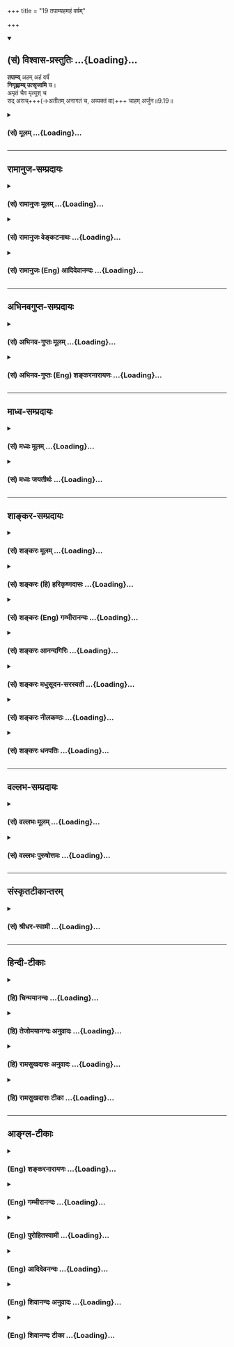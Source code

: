 +++
title = "19 तपाम्यहमहं वर्षम्"

+++
<div class="js_include" newlevelforh1="2" title="(सं) विश्वास-प्रस्तुतिः" unfilled url="/purANam_vaiShNavam/mahAbhAratam/06-bhIShma-parva/03-bhagavad-gItA-parva/saMskRtam/vishvAsa-prastutiH/09_rAja-vidyA-rAja-guhy/19_tapAmyahamahaM_va.md">
<details open><summary><h2>(सं) विश्वास-प्रस्तुतिः ...{Loading}...</h2></summary>

**तपाम्य्** अहम् अहं वर्षं  
**निगृह्णाम्य् उत्सृजामि** च।  
अमृतं चैव मृत्युश् च  
सद् असच्+++(→अतीतम् अनागतं च, अव्यक्तं वा)+++ चाहम् अर्जुन॥9.19॥
</details>
</div>
<div class="js_include collapsed" newlevelforh1="3" title="(सं) मूलम्" unfilled url="/purANam_vaiShNavam/mahAbhAratam/06-bhIShma-parva/03-bhagavad-gItA-parva/saMskRtam/mUlam/09_rAja-vidyA-rAja-guhy/19_tapAmyahamahaM_va.md">
<details><summary><h3>(सं) मूलम् ...{Loading}...</h3></summary>

तपाम्यहमहं वर्षं निगृह्णाम्युत्सृजामि च।  
अमृतं चैव मृत्युश्च सदसच्चाहमर्जुन।।9.19।।
</details>
</div>


_________________
## रामानुज-सम्प्रदायः
<div class="js_include collapsed" newlevelforh1="3" title="(सं) रामानुजः मूलम्" unfilled url="/purANam_vaiShNavam/mahAbhAratam/06-bhIShma-parva/03-bhagavad-gItA-parva/saMskRtam/rAmAnujaH/mUlam/09_rAja-vidyA-rAja-guhy/19_tapAmyahamahaM_va.md">
<details><summary><h3>(सं) रामानुजः मूलम् ...{Loading}...</h3></summary>

।।9.19।। अग्न्यादित्यादिरूपेण **अहम्** एव **तपामि;** ग्रीष्मादौ **अहम्**
एव **वर्षं निगृह्णामि** तथा वर्षासु अपि **च** अहम् एव **उत्सृजामि।**
**अमृतं च एव मृत्युः च** येन जीवति लोको येन च म्रियते; तद् उभयम् अपि
अहम् एव। किम अत्र बहुना उक्तेन **सद् असत् च** अपि **अहम्** एव। सद् यद्
वर्तते; असद् यद् अतीतम् अनागतं च; सर्वावस्थावस्थितचिदचिद्वस्तुशरीरतया
तत्तत्प्रकारः अहम् एव अवस्थित इत्यर्थः। एवं बहुधा पृथक्त्वेन
विभक्तनामरूपावस्थितकृत्स्नजगच्छरीरतया तत्प्रकारः अहम् एव अवस्थित इति
एकत्वज्ञानेन अनुसंदधानाः च माम् उपासते ते एव महात्मानः। एवं महात्मनां
ज्ञानिनां भगवदनुभवैकभोगानां वृत्तम् उक्त्वा तेषाम् एव विशेषं दर्शयितुम्
अज्ञानां कामकामानां वृत्तम् आह --

</details>
</div>
<div class="js_include collapsed" newlevelforh1="3" title="(सं) रामानुजः वेङ्कटनाथः" unfilled url="/purANam_vaiShNavam/mahAbhAratam/06-bhIShma-parva/03-bhagavad-gItA-parva/saMskRtam/rAmAnujaH/venkaTanAthaH/09_rAja-vidyA-rAja-guhy/19_tapAmyahamahaM_va.md">
<details><summary><h3>(सं) रामानुजः वेङ्कटनाथः ...{Loading}...</h3></summary>

  
  
।।9.19।। एवंप्राधान्यतः \[10।19\] इति वक्ष्यमाणप्रकारेण लोके
तत्तच्छब्दवाच्यतया प्रसिद्धानां प्रकृष्टपदार्थानां सत्तायाः
स्वाधीनत्वप्रदर्शनम् अथ प्रवृत्तितादधीन्यमनेनोच्यतेतपामि इति।
स्वरूपतस्तापहेतुत्वाभावाद्विशिष्टे तद्दर्शयतिअग्न्यादित्यादीति।
आदिशब्देन अग्न्यादितप्तद्रव्यविवक्षा। एककर्तृकयोर्विरुद्धयोः कालादिभेदेन
व्यवस्थेत्यभिप्रायेणाहग्रीष्मादाविति वर्षास्विति च। अत्र
पर्जन्यादिरूपेणेति भाव्यम्। एवं रश्मिविशेषोऽपि ग्राह्यः। अहं क्रतुः
\[9।16\] इत्युपक्रम्य एतावताधियज्ञाधिप्रजाधिवेदाध्यात्माधिदैवतविवक्षेति
केचित्। अथ साधकबाधकरूपेण संगृह्योच्यतेअमृतं चैव मृत्युश्च इति।
मृतिकारणाभिधायिमृत्युशब्दसहप्रयोगात् मृतिप्रतिबन्धकमात्रविषयोऽयममृतशब्दः
सुधापरत्वे तु विषेण सह पठितव्यम् अमृतसहपाठाच्च मृत्युशब्दस्य
वैवस्वतादिपरत्वमयुक्तमित्यभिप्रायेणाह -- येनेति।
त्रैकाल्यवर्तिसर्वसङ्ग्रहेण उपसंहारपरतां दर्शयतिकिमत्रेति। अत्र
सच्छब्दवदसच्छब्दोऽपि भावान्तराभाववादाद्वस्तुविशेषपरः; अन्यथा अहमिति
सामानाधिकरण्यायोगादित्यभिप्रायेणाहयद्वर्तते यदतीतमनागतं चेति।
असच्छब्दोऽत्र वर्तमानान्यविषयः। ननु प्रकरणान्तरेष्विव
चेतनाचेतनादिविषयत्वमनयोः किं नोच्यते इत्यत्राहसर्वावस्थेति। सर्वस्य
भगवदात्मकत्वं हि प्रकृतम् त्रैकालिकसमस्तसङ्ग्रहौचित्याय
वर्तमानत्वादिविवक्षायामपि चिदचितोर्न त्यागः तयोरेव
तत्तदवस्थाविशेषविशिष्टस्वरूपविषयत्वात्। अथवासर्वेत्यादिकम्;अहं क्रतुः
\[9।16\] इत्याद्युक्तकृत्स्नवाक्यार्थकथनमनुध्येयम्। सर्वतादधीन्यवचनं
प्रकृतेनोपासनेन सङ्गमयतिएवं बहुधेत्यादिना। विशिष्टैकत्वमिह विवक्षितम् न
पुनः प्रलयदशापन्नमविभक्तत्वलक्षणम्।
प्रस्तुतज्ञानयज्ञत्वस्मारणायज्ञानेनानुसन्दधाना इत्युक्तम्।  
  

</details>
</div>
<div class="js_include collapsed" newlevelforh1="3" title="(सं) रामानुजः (Eng) आदिदेवानन्दः" unfilled url="/purANam_vaiShNavam/mahAbhAratam/06-bhIShma-parva/03-bhagavad-gItA-parva/saMskRtam/rAmAnujaH/english/AdidevAnandaH/09_rAja-vidyA-rAja-guhy/19_tapAmyahamahaM_va.md">
<details><summary><h3>(सं) रामानुजः (Eng) आदिदेवानन्दः ...{Loading}...</h3></summary>

9.19 I send out 'heat' in the form of fire, the sun etc. I 'hold back'
the rain during summer. Likewise, I pour out the rains during the rainy season. I am 'immortality as well as death' - I am both these conditions through which the world lives and dies. Why say more; I am 'the being and the non-being.' Being is that which exists in the present time.
Non-being is that which existed in the past and that which may exist in the future, but is not experienced now as existing. The meaning is that,
I alone am existent, having all the entities for my modes, as all intelligent and inhert beings existing in all states, constitute My body. In this way, they (the wise) worship Me, contemplating, through the realisation of My essential unity, as the entire universe distinguished by names and forms and characterished by varied pluralities constituting My body. I alone exist; all the pluralities are only My modes. Thus, after depiciting the character of the noble-minded,
whose enjoyment consists of only the experience of the Lord, and in order to bring into bolder relief their greatness, He describes the behaviour of ignorant men who covet the objects of desire.

</details>
</div>


_________________
## अभिनवगुप्त-सम्प्रदायः
<div class="js_include collapsed" newlevelforh1="3" title="(सं) अभिनव-गुप्तः मूलम्" unfilled url="/purANam_vaiShNavam/mahAbhAratam/06-bhIShma-parva/03-bhagavad-gItA-parva/saMskRtam/abhinava-guptaH/mUlam/09_rAja-vidyA-rAja-guhy/19_tapAmyahamahaM_va.md">
<details><summary><h3>(सं) अभिनव-गुप्तः मूलम् ...{Loading}...</h3></summary>

।।9.16 -- 9.19।। ननु कर्म तावत् कारककलापव्याप्तभेदोद्रेकि कथमभिन्नं
भगवत्पदं प्रापयतीति उच्यते -- अहं क्रतुरिति अर्जुनेत्यनन्तम्। एकस्यैव
निर्भागस्य ब्रह्मतत्त्वस्य परिकल्पित \[भेदवत्\] साधनाधीनं कर्म
पुनरेकत्वं निर्वर्तयति क्रियायाः सर्वकारकात्मसाक्षात्कारेणावस्थाने
भगवत्पदप्राप्तिं प्रत्यविदूरत्वात्। उक्तं च -- सेयं क्रियात्मिका शक्तिः
शिवस्य पशुवर्तिनी।  
  
बन्धयित्री स्वमार्गस्था ज्ञाता सिद्ध्युपपादिका।। +++(Spk; III; 16)+++इति
मयाप्युक्तम् -- उपक्रमे यैव बुद्धिर्भावाभावानुयायिनी।  
  
उपसंहृतिकाले सा भावाभावानुयायिनी।। इति। तत्र तत्र वितत्य विचारितचरमेतत्
इतीहोपरम्यते +++(S omits इति)+++। तपाम्यहमित्यादि अद्वैतकथाप्रसङ्गेनोक्तम्।

</details>
</div>
<div class="js_include collapsed" newlevelforh1="3" title="(सं) अभिनव-गुप्तः (Eng) शङ्करनारायणः" unfilled url="/purANam_vaiShNavam/mahAbhAratam/06-bhIShma-parva/03-bhagavad-gItA-parva/saMskRtam/abhinava-guptaH/english/shankaranArAyaNaH/09_rAja-vidyA-rAja-guhy/19_tapAmyahamahaM_va.md">
<details><summary><h3>(सं) अभिनव-गुप्तः (Eng) शङ्करनारायणः ...{Loading}...</h3></summary>

9.16-19 Ahim kratuh etc. upto Arjuna. The Brahman-being is of course
only one and admits of no parts. The action also depends only on the
assumed \[or not real\] causes. Hence, it accomplishes the aloneness (or
oneness) of the Brahman. For, if it is performed with the realisation
that all the different causes are nothing but the Self, then the action
is not far away from reaching the Bhagavat. That has also been stated -
'This self same action-power of Siva, if it exists in the ignorant,
binds \[him\]; the same power, when it is realised that it is a path to
his own Self \[Siva\], then it leads to the goal (the Lord).' (SpK, III,
16). I have myself (Ag.) stated elsewhere as : The intellect that
confirms, in the beginning, to \[the duality of\] the beings and the
non-beings; the same intellect does not conform, at the time of
withdrawl, to \[the duality of\] the beings and the non-beings. This
subject has been discussed in detail in different places. Hence let us
stop \[the present discussion\] here. I give heat etc. This is said in
the context of discussing the One that admits no duality. But if the
Brahman can be attained by means of external sacrifices also, then, is a
different god (different from Vasudeva) worshipped in the sacrifices
like the Agnistoma ; If it is admitted, then it would lead to the
doctrine of duality. If \[on the other hand\] it is Vasudeva Himself,
the how is it that emancipation is not attained by the performence \[of
these sacrifices\] ; Therefore it is stated -

</details>
</div>


_________________
## माध्व-सम्प्रदायः
<div class="js_include collapsed" newlevelforh1="3" title="(सं) मध्वः मूलम्" unfilled url="/purANam_vaiShNavam/mahAbhAratam/06-bhIShma-parva/03-bhagavad-gItA-parva/saMskRtam/madhvaH/mUlam/09_rAja-vidyA-rAja-guhy/19_tapAmyahamahaM_va.md">
<details><summary><h3>(सं) मध्वः मूलम् ...{Loading}...</h3></summary>

।।9.19।। सत्कार्यमसत्कारणम्। सदभिव्यक्तरूपत्वात्कार्यमित्युच्यते बुधैः।
असदव्यक्तरूपत्वात्कारणं चापि शब्दितम् इत्यभिधानम्। असच्च सच्चैव च
यद्विश्वं सदसतः परम् इति च भारते।

</details>
</div>
<div class="js_include collapsed" newlevelforh1="3" title="(सं) मध्वः जयतीर्थः" unfilled url="/purANam_vaiShNavam/mahAbhAratam/06-bhIShma-parva/03-bhagavad-gItA-parva/saMskRtam/madhvaH/jayatIrthaH/09_rAja-vidyA-rAja-guhy/19_tapAmyahamahaM_va.md">
<details><summary><h3>(सं) मध्वः जयतीर्थः ...{Loading}...</h3></summary>

।।9.19।। असतो नियाम्यत्वानुपपत्तेःसदसच्चाहं इत्ययुक्तमित्यत आह --
**सदि**ति। कार्यं सदित्युच्यते। अभिव्यक्तिरूपत्वादित्यनेन
सदेर्गत्यर्थस्य क्विपि कर्मणि रूपमेतदित्युच्यते।
कारणमप्यव्यक्तरूपत्वादेव असच्छब्दितम्। कार्यकारणयोः सदसच्छब्दप्रयोगं च
दर्शयति -- **असच्चे**ति। तस्मात्सदसतोर्विश्वस्माद्ब्रह्म परम्।

</details>
</div>


_________________
## शाङ्कर-सम्प्रदायः
<div class="js_include collapsed" newlevelforh1="3" title="(सं) शङ्करः मूलम्" unfilled url="/purANam_vaiShNavam/mahAbhAratam/06-bhIShma-parva/03-bhagavad-gItA-parva/saMskRtam/shankaraH/mUlam/09_rAja-vidyA-rAja-guhy/19_tapAmyahamahaM_va.md">
<details><summary><h3>(सं) शङ्करः मूलम् ...{Loading}...</h3></summary>

।।9.19।। --,**तपामि अहम्** आदित्यो भूत्वा कैश्चित् रश्मिभिः उल्बणैः।
**अहं वर्षं** कैश्चित् रश्मिभिः **उत्सृजामि।** उत्सृज्य पुनः
**निगृह्णामि** कैश्चित् रश्मिभिः अष्टभिः मासैः पुनः उत्सृजामि प्रावृषि।
**अमृतं चैव** देवानाम्; **मृत्युश्च** मर्त्यानाम्। **सत्** यस्य **यत्**
संबन्धितया विद्यमानं तत्; तद्विपरीतम् **असच्च** एव **अहम् अर्जुन।** न
पुनः अत्यन्तमेव असत् भगवान्; स्वयं कार्यकारणे वा सदसती।। ये पूर्वोक्तैः
निवृत्तिप्रकारैः एकत्वपृथक्त्वादिविज्ञानैः यज्ञैः मां पूजयन्तः उपासते
ज्ञानविदः; ते यथाविज्ञानं मामेव प्राप्नुवन्ति। ये पुनः अज्ञाः कामकामाः
--,

</details>
</div>
<div class="js_include collapsed" newlevelforh1="3" title="(सं) शङ्करः (हि) हरिकृष्णदासः" unfilled url="/purANam_vaiShNavam/mahAbhAratam/06-bhIShma-parva/03-bhagavad-gItA-parva/saMskRtam/shankaraH/hindI/harikRShNadAsaH/09_rAja-vidyA-rAja-guhy/19_tapAmyahamahaM_va.md">
<details><summary><h3>(सं) शङ्करः (हि) हरिकृष्णदासः ...{Loading}...</h3></summary>

।।9.19।। तथा --, मैं ही सूर्य होकर अपनी कुछ प्रखर रश्मियोंसे सबको तपाता
हूँ और कुछ किरणोंसे वर्षा करता हूँ तथा वर्षा कर चुकनेपर फिर कुछ
रश्मियोंद्वारा आठ महीनेतक जलका शोषण करता रहता हूँ और वर्षाकाल आनेपर फिर
बरसा देता हूँ। हे अर्जुन देवोंका अमृत और मर्त्यलोकमें बसनेवालोंकी मृत्यु
तथा सत् और असत् सब मैं ही हूँ अर्थात् जो जिसके सम्बन्धसे विद्यमान है वह
और जो उसके विपरीत है वह भी मैं ही हूँ। परंतु ( यह ध्यानमें रखना चाहिये
कि ) स्वयं भगवान् अत्यन्त असत् नहीं हैं। अथवा सत् और असत्का अर्थ यहाँ
कार्य और कारण समझना चाहिये। जो ज्ञानी पहले कहे हुए क्रमानुसार
एकत्वपृथक्त्व आदि विज्ञानरूप यज्ञोंसे पूजन करते हुए मेरी उपासना करते हैं
वे अपने विज्ञानानुसार मुझे ही प्राप्त होते हैं।

</details>
</div>
<div class="js_include collapsed" newlevelforh1="3" title="(सं) शङ्करः (Eng) गम्भीरानन्दः" unfilled url="/purANam_vaiShNavam/mahAbhAratam/06-bhIShma-parva/03-bhagavad-gItA-parva/saMskRtam/shankaraH/english/gambhIrAnandaH/09_rAja-vidyA-rAja-guhy/19_tapAmyahamahaM_va.md">
<details><summary><h3>(सं) शङ्करः (Eng) गम्भीरानन्दः ...{Loading}...</h3></summary>

9.19 O Arjuna, aham, I, in the form of the sun; tapami, give heat
through some intense rays. Through some rays utsrjami, I pour down;
varsam, rain. Having poured down, again nigrhnami, I withdraw it through
some rays-for eight months. Again I pour it down in the rainy season. I
am eva ca, verily; the amrtam, nectar of the gods; and mrtyuh, death of
the mortals. I Myself am sat, existence-the effect which has come into
bneing in relation to its cause; and its opposite, asat, nonexistence.
\[Nonexistence: the cause which has not become manifest as the effect
possessing name and form, It cannot be admitted that the effect has
absolute existence, for the Upanisad says, 'All transformation has
speech as it basis, and it is name only' (Ch.6. 1. 4). Nor can it be
said that the cause has absolute non-existence, for there is the
text,'৷৷.by what logic can the existent come verily out of nonexistence;
But surely,৷৷.all this was Existence, one without a second' (op. cit.
6.2.2).\] It is not that the Lord is Himself absolutely nonexistence;
nor are effect and cause (absolutely) existence and nonexistent
(respectively). Those men of Knowledge who meditate of Me while
worshpping Me according to the respective forms of sacrifices mentioned
above-regardomg Me as one or multifirious, etc.-, they attain Me alone
according to their conceptions.

</details>
</div>
<div class="js_include collapsed" newlevelforh1="3" title="(सं) शङ्करः आनन्दगिरिः" unfilled url="/purANam_vaiShNavam/mahAbhAratam/06-bhIShma-parva/03-bhagavad-gItA-parva/saMskRtam/shankaraH/AnandagiriH/09_rAja-vidyA-rAja-guhy/19_tapAmyahamahaM_va.md">
<details><summary><h3>(सं) शङ्करः आनन्दगिरिः ...{Loading}...</h3></summary>

।।9.19।। इतश्च सर्वात्मत्वे भगवतो न विवदितव्यमित्याह --
**किञ्चेति।**आदित्याज्जायते वृष्टिः इति स्मृतिमवष्टभ्य व्याचष्टे --
**कैश्चिदिति।** वर्षोत्सर्गनिग्रहावेकस्यैकस्मिन्काले
विरुद्धावित्याशङ्क्याह -- **अष्टभिरिति।** ऋतुभेदेन वर्षस्य
निग्रहोत्सर्गावेककर्तृकावविरुद्धावित्यर्थः। यस्य कारणस्य
संबन्धित्वेन,यत्कार्यमभिषज्यते तदिह सदित्युच्यते;
कारणसंबन्धेनानभिव्यक्तं कारणमेवानभिव्यक्तनामरूपमसदिति व्यवह्रियते
तदेतदाह -- **सदिति।** शून्यवादं व्युदस्यति -- **न पुनरिति।**
भगवतोऽत्यन्तासत्त्वे कार्यकारणकल्पना निरधिष्ठाना न तिष्ठतीत्यर्थः। तर्हि
यथाश्रुतं कार्यस्य सत्त्वं कारणस्य चासत्त्वमास्थेयमित्याशङ्क्य वाशब्देन
निषेधति -- **कार्येति।** नहि कार्यस्यात्यन्तिकं सत्त्वं
वाचारम्भणश्रुतेर्नापीतरस्यात्यन्तिकमसत्त्वंकुतस्तु खलु
इत्यादिश्रुतेरित्यर्थः। उक्तैर्ज्ञानयज्ञैर्भगवदभिनिविष्टबुद्धीनां किं
फलमित्याशङ्क्यह सद्यो वा क्रमेण वा मुक्तिरित्याह -- **य इति।**

</details>
</div>
<div class="js_include collapsed" newlevelforh1="3" title="(सं) शङ्करः मधुसूदन-सरस्वती" unfilled url="/purANam_vaiShNavam/mahAbhAratam/06-bhIShma-parva/03-bhagavad-gItA-parva/saMskRtam/shankaraH/madhusUdana-sarasvatI/09_rAja-vidyA-rAja-guhy/19_tapAmyahamahaM_va.md">
<details><summary><h3>(सं) शङ्करः मधुसूदन-सरस्वती ...{Loading}...</h3></summary>

।।9.19।। किंच -- तपाम्यहमादित्यः सन् ततश्च तापवशादहं वर्षं
पूर्ववृष्टिरूपं रसं पृथिव्या निगृह्णाम्याकर्षामि। कैश्चिद्रश्मिभिरष्टसु
मासेषु। पुनस्तमेव निगृहीतं रसं चतुर्षु मासेषु कैश्चिद्रश्मिभिरुत्सृजामि
च वृष्टिरूपेण प्रक्षिपामि च भूमौ। अमृतं च देवानां सर्वप्राणिनां जीवनं
वा। एवकारस्याहमित्यनेन संबन्धः। मृत्युश्च मर्त्यानां सर्वप्राणिनां
विनाशो वा। सत् यत्संबन्धितया यद्विद्यते तत्तत्र सत्। असच्च यत्संबन्धितया
तत्र विद्यते तत्तत्रासत्। एतत्सर्वमहमेव हे अर्जुन; तस्मात्सर्वात्मानं
मां विदित्वा स्वस्वाधिकारानुसारेण बहुभिः प्रकारैर्मामेवोपासत
इत्युपपन्नम्।

</details>
</div>
<div class="js_include collapsed" newlevelforh1="3" title="(सं) शङ्करः नीलकण्ठः" unfilled url="/purANam_vaiShNavam/mahAbhAratam/06-bhIShma-parva/03-bhagavad-gItA-parva/saMskRtam/shankaraH/nIlakaNThaH/09_rAja-vidyA-rAja-guhy/19_tapAmyahamahaM_va.md">
<details><summary><h3>(सं) शङ्करः नीलकण्ठः ...{Loading}...</h3></summary>

।।9.19।। अहं तपामि आदित्यो भूत्वा। अहं वर्षं वृष्टिस्तां निगृह्णामि
अष्टसु मासेषु कैश्चिद्रश्मिभिः। उत्सृजामि च चतुर्षुमासेषु कैश्चिदिति।
अमृतं जीवनं मृत्युर्मरणम्। अमृतं देवान्नं वा। सत् साधु; असत् असाधु।
एतत्सर्वमहमेव। अतस्तेषां विश्वतोमुखं मम भजनं कुर्वतां
सर्वरूपेणाहमनुग्रहं करोमीति भावः।

</details>
</div>
<div class="js_include collapsed" newlevelforh1="3" title="(सं) शङ्करः धनपतिः" unfilled url="/purANam_vaiShNavam/mahAbhAratam/06-bhIShma-parva/03-bhagavad-gItA-parva/saMskRtam/shankaraH/dhanapatiH/09_rAja-vidyA-rAja-guhy/19_tapAmyahamahaM_va.md">
<details><summary><h3>(सं) शङ्करः धनपतिः ...{Loading}...</h3></summary>

।।9.19।। किंचाहमादित्यो भूत्वा कैश्चित्किरणैः ग्रीष्मर्तौ तपामि।
कैश्चित्करणैरहं वर्षं पूर्वं मयैव त्यक्तं अष्टसु मासेषु निगृह्णामि।
कैश्चित्किणैरहं वर्षं पुनर्वर्षासूत्सृजामि। अमृतं चैवाहमेव मर्त्यानां
मृत्युश्चाहमेव। सदसच्चाहमेव यस्य कारणस्य संबन्धितया यत्कार्यं
नामरुपाभ्यां व्यज्यते तदत्र सज्छब्देनोपादीयते। कारणासंबन्धेन
नामरुपाभ्यामनभिव्यक्तं कारणात्मना स्थितमसदित्युच्यते। ननु
सदसच्छब्दयोर्मुख्योऽर्थः कुतो नाङ्गीक्रियते इतिचेत्वाचारम्भणं विकारो
नामधेयं मृत्तिकेत्येव सत्यं;तदनन्यत्वमारम्भणशब्दादिभ्यः। विमतं
मिथ्यादृश्यत्वात् परिच्छिन्नत्वात् जडत्वात् शुक्तिरुप्यवत्। तरति
शोकमात्मवित् इति श्रुत्युक्तबन्धोपलक्षितसंसारनिवृत्तेः प्रपञ्चमिथ्यात्वं
विनानुपपत्तिरिति श्रुतिसूत्रानुमानार्थापत्तिभ्यः
कार्यजातस्यासत्त्वावधारणात् सर्वाधिष्ठानस्य शून्यत्वायोगाच्चेति गृहाण।
एवंभूतः सन्नपि वस्तुतः सर्वोपाधिविनिर्मुक्तः स्वच्छ एवास्मीति ध्वनयमन्
संबोधयति -- हे अर्जुनेति।

</details>
</div>


_________________
## वल्लभ-सम्प्रदायः
<div class="js_include collapsed" newlevelforh1="3" title="(सं) वल्लभः मूलम्" unfilled url="/purANam_vaiShNavam/mahAbhAratam/06-bhIShma-parva/03-bhagavad-gItA-parva/saMskRtam/vallabhaH/mUlam/09_rAja-vidyA-rAja-guhy/19_tapAmyahamahaM_va.md">
<details><summary><h3>(सं) वल्लभः मूलम् ...{Loading}...</h3></summary>

।।9.19।। अतः परं सृष्ट्यादिद्वारा सृष्ट्यादिसम्पादकत्वं
पञ्चम्यामाहुतावापः पुरुषवचसो भवन्ति \[छां.उ.5।3।3\] इति
श्रुतिप्रामाण्यात्क्रममुक्तिद्वारत्वं च स्वस्यैवाह तपामीति। तापनेन किं
भवतीति तत्राह। वर्षं निगृह्णाम्यष्टसु मासेषु। उत्सृजामि च चतुर्षु
सूर्यात्मना वृष्टिं करोमि। तद्वारान्नजननात् सृष्ट्यादिसम्पादकोऽहं
यज्ञोपयोगित्वार्थं तथैतदुपास्यमुक्तम्। अमृतं जीवनम्। मृत्युः
वर्षादेर्मृत्युस्तन्निग्रहणाच्चाहमित्यात्मप्रभवप्रलयावपि ब्रह्मवादेनाह।
अन्यत्किं वाच्यं हेऽर्जुन शुद्धस्वरूप तस्मिन् शुद्धस्वरूपे ब्रह्मयज्ञे
सदसदप्यहं लोकप्रतीत्याभावमपि सर्वं ब्रह्मैवाहमिति पूर्वोक्तं
विवृतंयदात्मकः प्रपञ्चोऽयं स एव हि पिता हरिः। जनको भगवान्स्वामी माता
प्रकृतिरुत्तमा। इति भावेन ब्रह्मैव सर्वरूपमुदीरितम्। यज्ञादिरूपं निबन्धे
ब्रह्मवादानुरोधतः। तदेवं प्रसङ्गान्महात्मनां भक्तानां सात्त्विकानां
वृत्तिरुक्ता। ततो द्विविधानां ज्ञानमार्गीयाणां राजसानां तामसानां च
वृत्तिमुक्त्वाऽन्ते ब्रह्मवादिनां वृत्तिः सिद्धान्तिता अधुना तेषामेव
विशेषं दर्शयितुं वेदार्थानभिज्ञानां काम्यकर्मकारिणां स्थितिं दर्शयन्
गतिमाह।

</details>
</div>
<div class="js_include collapsed" newlevelforh1="3" title="(सं) वल्लभः पुरुषोत्तमः" unfilled url="/purANam_vaiShNavam/mahAbhAratam/06-bhIShma-parva/03-bhagavad-gItA-parva/saMskRtam/vallabhaH/puruShottamaH/09_rAja-vidyA-rAja-guhy/19_tapAmyahamahaM_va.md">
<details><summary><h3>(सं) वल्लभः पुरुषोत्तमः ...{Loading}...</h3></summary>

  
  
।।9.19।। तपामि रसास्वादनार्थं सर्वेषां तापं करोमि। यदा तपामि तदा वर्षं
रसात्मकं निगृह्णामि आकर्षामि स्वस्मिन् स्थापयामि। च पुनः तद्दानसमये
पुनरुत्सृजामि। अमृतं जीवनमक्षयम्। मृत्युश्च मृत्युरूपः। सत् स्थूलं
परिदृश्यमानम्। असत् सूक्ष्ममदृश्यम्। हे अर्जुन एतत्सर्वं
पूर्वोक्तमहमेवेत्यर्थः। एवं बहुधा मामुपासत इति पूर्वेणैव सम्बन्धः।  
  

</details>
</div>


_________________
## संस्कृतटीकान्तरम्
<div class="js_include collapsed" newlevelforh1="3" title="(सं) श्रीधर-स्वामी" unfilled url="/purANam_vaiShNavam/mahAbhAratam/06-bhIShma-parva/03-bhagavad-gItA-parva/saMskRtam/shrIdhara-svAmI/09_rAja-vidyA-rAja-guhy/19_tapAmyahamahaM_va.md">
<details><summary><h3>(सं) श्रीधर-स्वामी ...{Loading}...</h3></summary>

।।9.19।। किंच **-- तपामीति।** आदित्यात्मना स्थितत्वान्निदाघसमये तपामि
जगतस्तापं करोमि वृष्टिसमये च वर्षमुत्सृजामि विमुञ्चामि कदाचित्तु वर्षं
निगृह्णामि आकर्षामि अमृतं जीवनं मृत्युश्च नाशः सत्स्थूलं दृश्यम् असच्च
सूक्ष्ममदृश्यम् एतत्सर्वमहमेवेति मत्वा मामेव बहुधा उपासत इति
पूर्वेणैवान्वयः।

</details>
</div>


_________________
## हिन्दी-टीकाः
<div class="js_include collapsed" newlevelforh1="3" title="(हि) चिन्मयानन्दः" unfilled url="/purANam_vaiShNavam/mahAbhAratam/06-bhIShma-parva/03-bhagavad-gItA-parva/hindI/chinmayAnandaH/09_rAja-vidyA-rAja-guhy/19_tapAmyahamahaM_va.md">
<details><summary><h3>(हि) चिन्मयानन्दः ...{Loading}...</h3></summary>

।।9.19।। मैं तपता हूँ विद्युत् का यह कहना उपयुक्त होगा कि वह उष्णक
(हीटर) में उष्णता; बल्ब में प्रकाश और शीतक (फ्रीज) में शीतलता देती है
क्योंकि इन उपकरणों के द्वारा विद्युत् ही उष्णता आदि के रूप में व्यक्त
होती है। इसी प्रकार; एक सत्स्वरूप आत्मा दृश्य प्रकृति की एक वस्तु सूर्य
के साथ तादात्म्य कर समस्त जगत् के लिए उष्णता का स्रोत बन जाता है। मैं
वर्षा का निग्रह और उत्सर्जन करता हूँ ऐसी बात नहीं है कि केवल आधुनिक मौसम
विज्ञान के विशेषज्ञों ने ही जगत् में जलवायु की स्थिति में सूर्य के
प्रभाव को समझा है। प्राचीन ऋषियों को भी प्रकृति के स्वभाव एवं व्यवहार का
पूर्ण ज्ञान था। वे जानते थे कि सूर्य की स्थिति; दशा एवं स्वरूप जलवायु को
निश्चित करता है; जो जगत् के लिए कभी वरदान या अभिशाप बनकर आता है। पृथ्वी
के प्रत्येक प्राणी के अनुभवक्षेत्र को सूर्य नियन्त्रित और प्रभावित करता
है; क्योंकि वह जलवायु का नियामक है। यदि सूर्य की उष्णता में कुछ अंशों की
वृद्धि हो जाय; तो विश्व की सम्पूर्ण वनस्पति और पशु जीवन में परिवर्तन हो
जायेगा। उसी प्रकार; यदि सूर्य अपनी कलोरी उष्णता को देना कम कर दे; तो
उससे होने वाला परिवर्तन इतना अधिक होगा कि वर्तमान जगत् का रूप ही सर्वथा
परिवर्तित हो जायेगा। तत्काल ही; उत्तरी और दक्षिणी ध्रुव से गति भूमध्य
रेखा की ओर होगी और प्राणीमात्र को बलात् पृथ्वी के मध्य भाग में खींच कर
ले आयेगी; जहाँ अत्यधिक जनसंख्या के दबाव और पर्याप्त अन्न के अभाव में दुख
ही दुख होगा मैं अमृत और मृत्यु हूँ मृत्यु का अर्थ है परिवर्तन। चैतन्य के
बिना इस परिवर्तनशील जगत् की न सत्ता है और न भान। अत यहाँ कहा गया है कि
मैं मृत्यु हूँ। पुन; इन परिवर्तनों का जो प्रकाशक आत्मा है; उसको
अपरिवर्तनशील होना ही चाहिए। वह आत्मा अमृत है। आत्मा स्वयं अमृत रहते हुए
मृत्यु को प्रकाशित करती है। मैं सत् और असत् हूँ कोई वस्तु है और कोई नहीं
है इन दोनों सत् (है) और असत् (नहीं हैं) का एक भावस्वरूप प्रकाशक होना
अनिवार्य है। उसके बिना इनका अनुभव नहीं हो सकता। आत्यन्तिक अभाव को जानना
या अनुभव करना असंभव है; जहाँ कहीं हमें अभाव का ज्ञान होता है वह इसी रूप
में होता है कि अमुक वस्तु का अभाव है इस अत्यन्त सूक्ष्म दार्शनिक
व्याख्या के अतिरिक्त इन दो शब्दों सत् और असत् का सरल अभिप्राय भी है।
इन्द्रियगोचर; स्थूल व्यक्त वस्तु को सत् तथा सूक्ष्म; अव्यक्त वस्तु को
असत् कहा जाता है। अथवा सत् और असत् शब्द से क्रमश कार्य और कारण को भी
वेदान्त में सूचित किया जाता है। प्रकाशक चैतन्य आत्मा के बिना सत् (बाह्य
विषय) और असत् (मन की विचार वृत्ति) का ज्ञान नहीं हो सकता। अत यहाँ कहा
गया है कि इन दोनों का मूल स्वरूप आत्मा है। मिट्टी के बिना घटों का कोई
अस्तित्व नहीं होता; अत मिट्टी यह दावा कर सकती है कि सभी आकारों; रंगों और
रूपों वाले घट मैं ही हूँ। ध्यान के आसन पर साधकों के लिए यह श्लोक
जीवनपर्यन्त प्रेरणादायक बन सकता है। जो अज्ञानी लोग सकाम भावना से ईश्वर की
पूजा करते हैं; वे अपने इष्टफल को प्राप्त करते हैं। कैसे भगवान् कहते हैं
--

</details>
</div>
<div class="js_include collapsed" newlevelforh1="3" title="(हि) तेजोमयानन्दः अनुवादः" unfilled url="/purANam_vaiShNavam/mahAbhAratam/06-bhIShma-parva/03-bhagavad-gItA-parva/hindI/tejomayAnandaH/anuvAdaH/09_rAja-vidyA-rAja-guhy/19_tapAmyahamahaM_va.md">
<details><summary><h3>(हि) तेजोमयानन्दः अनुवादः ...{Loading}...</h3></summary>

।।9.19।। हे अर्जुन ! मैं ही (सूर्य रूप में) तपता हूँ; मैं वर्षा का
निग्रह और उत्सर्जन करता हूँ। मैं ही अमृत और मृत्यु एवं सत् और असत् हूँ।।

</details>
</div>
<div class="js_include collapsed" newlevelforh1="3" title="(हि) रामसुखदासः अनुवादः" unfilled url="/purANam_vaiShNavam/mahAbhAratam/06-bhIShma-parva/03-bhagavad-gItA-parva/hindI/rAmasukhadAsaH/anuvAdaH/09_rAja-vidyA-rAja-guhy/19_tapAmyahamahaM_va.md">
<details><summary><h3>(हि) रामसुखदासः अनुवादः ...{Loading}...</h3></summary>

।।9.19।। हे अर्जुन ! (संसारके हितके लिये) मैं ही सूर्यरूपसे तपता हूँ,
जलको ग्रहण करता हूँ और फिर उस जलको वर्षारूपसे बरसा देता हूँ। (और तो क्या
कहूँ) अमृत और मृत्यु तथा सत् और असत् भी मैं ही हूँ।

</details>
</div>
<div class="js_include collapsed" newlevelforh1="3" title="(हि) रामसुखदासः टीका" unfilled url="/purANam_vaiShNavam/mahAbhAratam/06-bhIShma-parva/03-bhagavad-gItA-parva/hindI/rAmasukhadAsaH/TIkA/09_rAja-vidyA-rAja-guhy/19_tapAmyahamahaM_va.md">
<details><summary><h3>(हि) रामसुखदासः टीका ...{Loading}...</h3></summary>

।।9.19।।***व्याख्या --'*तपाम्यहमहं वर्षं निगृह्णाम्युत्सृजामि
च'--**'पृथ्वीपर जो कुछ अशुद्ध, गंदी चीजें हैं, जिनसे रोग पैदा होते हैं,
उनका शोषण करके प्राणियोंको नीरोग करनेके लिये **(टिप्पणी प₀ 505.2)**
अर्थात् ओषधियों, जड़ी-बूटियोंमें जो जहरीला भाग है, उसका शोषण करनेके लिये
और पृथ्वीका जो जलीय भाग है, जिससे अपवित्रता होती है, उसको सुखानेके लिये
मैं ही सूर्यरूपसे तपता हूँ। सूर्यरूपसे उन सबके जलीय भागको ग्रहण करके और
उस जलको शुद्ध तथा मीठा बना करके समय आनेपर वर्षारूपसे प्राणिमात्रके हितके
लिये बरसा देता हूँ, जिससे प्राणिमात्रका जीवन चलता है।

</details>
</div>


_________________
## आङ्ग्ल-टीकाः
<div class="js_include collapsed" newlevelforh1="3" title="(Eng) शङ्करनारायणः" unfilled url="/purANam_vaiShNavam/mahAbhAratam/06-bhIShma-parva/03-bhagavad-gItA-parva/english/shankaranArAyaNaH/09_rAja-vidyA-rAja-guhy/19_tapAmyahamahaM_va.md">
<details><summary><h3>(Eng) शङ्करनारायणः ...{Loading}...</h3></summary>

9.19. I give heat; I hold back and also end forth rains; I am immortality and also death, the real and also the unreal, O Arjuna !

</details>
</div>
<div class="js_include collapsed" newlevelforh1="3" title="(Eng) गम्भीरानन्दः" unfilled url="/purANam_vaiShNavam/mahAbhAratam/06-bhIShma-parva/03-bhagavad-gItA-parva/english/gambhIrAnandaH/09_rAja-vidyA-rAja-guhy/19_tapAmyahamahaM_va.md">
<details><summary><h3>(Eng) गम्भीरानन्दः ...{Loading}...</h3></summary>

9.19 O Arjuna, I give heat, I withhold and pour down rain. I am verily the nectar, and also death existence and nonexistence.

</details>
</div>
<div class="js_include collapsed" newlevelforh1="3" title="(Eng) पुरोहितस्वामी" unfilled url="/purANam_vaiShNavam/mahAbhAratam/06-bhIShma-parva/03-bhagavad-gItA-parva/english/purohitasvAmI/09_rAja-vidyA-rAja-guhy/19_tapAmyahamahaM_va.md">
<details><summary><h3>(Eng) पुरोहितस्वामी ...{Loading}...</h3></summary>

9.19 I am the Heat of the Sun, I release and hold back the Rains. I am Death and Immortality; I am Being and Not-Being.

</details>
</div>
<div class="js_include collapsed" newlevelforh1="3" title="(Eng) आदिदेवनन्दः" unfilled url="/purANam_vaiShNavam/mahAbhAratam/06-bhIShma-parva/03-bhagavad-gItA-parva/english/AdidevanandaH/09_rAja-vidyA-rAja-guhy/19_tapAmyahamahaM_va.md">
<details><summary><h3>(Eng) आदिदेवनन्दः ...{Loading}...</h3></summary>

9.19 I give heat. I hold back and send forth the rain. I am immortality as well as death, O Arjuna. I am the being, as also the non-being.

</details>
</div>
<div class="js_include collapsed" newlevelforh1="3" title="(Eng) शिवानन्दः अनुवादः" unfilled url="/purANam_vaiShNavam/mahAbhAratam/06-bhIShma-parva/03-bhagavad-gItA-parva/english/shivAnandaH/anuvAdaH/09_rAja-vidyA-rAja-guhy/19_tapAmyahamahaM_va.md">
<details><summary><h3>(Eng) शिवानन्दः अनुवादः ...{Loading}...</h3></summary>

9.19 (As the sun) I give heat; I withhold and send forth the rain; I am immortality and also death, existence and non-existence, O Arjuna.

</details>
</div>
<div class="js_include collapsed" newlevelforh1="3" title="(Eng) शिवानन्दः टीका" unfilled url="/purANam_vaiShNavam/mahAbhAratam/06-bhIShma-parva/03-bhagavad-gItA-parva/english/shivAnandaH/TIkA/09_rAja-vidyA-rAja-guhy/19_tapAmyahamahaM_va.md">
<details><summary><h3>(Eng) शिवानन्दः टीका ...{Loading}...</h3></summary>

9.19 तपामि give heat; अहम् I; अहम् I; वर्षम् rain; निगृह्णामि withhold;
उत्सृजामि send forth; च and; अमृतम् immortality; च and; एव also; मृत्युः
death; च and; सत् existence; असत् nonexistence; च and; अहम् I; अर्जुन O Arjuna.Commentary I radiate heat in the form of the sun. I send forth the rain in the form of Indra in the rainy season and I take it back during the rest of the year.Sat Existence; the manifested world (the effect).Asat Nonexistence; the unmanifested (the cause).Nonexistence does not mean nothingness. The subtle; unmanifested cause is spoken of as nonexitence. The Self or Brahman or the Eternal can never be altogether nonexistence. It always exists. It is Existence Absolute. If you say that the subtle unmanifested cause is nothing; it is impossible to conceive existence coming out of nothing. The Chhandogya Upanishad asks; How can existence come out of nonexistence It is simply absurd to conceive that existence has arisen out of nonexistence (nothing).For a Vedantin ( student or follower of Vedanta) Brahman (the Absolute) is Sat
(existence) because It always exists and because It is unchanging. This manifested world is Asat or unreal. For the worldlyminded people who have neither understanding nor knowledge of Brahman; who are endowed with gross and impure mind; who do not have a sharp and subtle intellect; and who ca perceive the gross forms only; this manifested world is the Sat and the subtle unmanifested MulaPrakriti (the primordial Nature); the cause of this manifested world; is Asat. For them Brahman also is Asat. The unmanifested refers to MulaPrakriti and Para Brahman also because both are hidden.Every object has three states;
viz.; the gross (Sthula); the subtle (Sukshma) and the causal (Karana).
Mahakarana (the great causeless cause) is Para Brahman. The gross and the subtle states are the effects of Karana. What you see outside is the physical body. This physical body is moved by the astral (the subtle)
body made up of the mind; liferoce and the senses. The causal body is the seedbody. From this seedbody have sprung the subtle and the gross bodies. Take the case of an orange. The outer skin is its physical body the inner pulp or essence is the subtle body the innermost causal body which gives rise to the pulp and the outer skin is the seed. This is only a gross illustration. The orange has got another kind of subtle and causal bodies. The worldlyminded man beholds the physical body only and takes this as the Truth. For him; the astral and the causal bodies are unreal.

</details>
</div>
